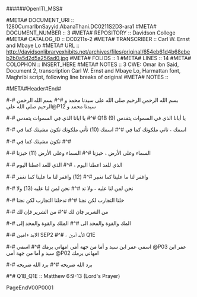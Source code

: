 ######OpenITI_MSS#

#META# DOCUMENT_URI	:: 1280CumarIbnSayyid.AbanaThani.DC0211S2D3-ara1
#META# DOCUMENT_NUMBER	:: 3
#META# REPOSITORY	:: Davidson College
#META# CATALOG_ID	:: DC0211s-2
#META# TRANSCRIBER	:: Carl W. Ernst and Mbaye Lo
#META# URL	:: http://davidsonlibraryexhibits.net/archives/files/original/654eb61d4b68ebeb2b0a5d2d5a256ad0.jpg
#META# FOLIOS	:: 1
#META# LINES	:: 14
#META# COLOPHON	:: INSERT_HERE
#META# NOTES		:: 3 CWE: Omar ibn Said, Document 2, transcription Carl W. Ernst and Mbaye Lo, Harmattan font, Maghribi script, following line breaks of original
#META# NOTES		::

#META#Header#End#

#-# بسم الله الرحمن الرحيم صلى الله على سيدنا محمد و
#^# بسم الله الرحمن الرحيم صلى الله على@P12 سيدنا محمد و

#-# يا ابانا الذي ڢي السموات يتفدس
#^# Q1B (9) يا أبانا الذي في السموات يتقدس

#-# اسمك ؞ تاتي ملكوتك كما ڢي
#^# اسمك (10) تأتي ملكوتك تكون مشيتك كما في

#-# تكون مشيتك كما ڢي
#^#

#-# السماء وعلى الأرض ؞ خبزنا
#^# السماء وعلى الأرض (11) خبزنا

#-# الذي للغد اعطنا اليوم ؞
#^# الذي للغد اعطنا اليوم

#-# واغفر لنا ما علينا كما نغڢر
#^# (12) واغفر لنا ما علينا كما نغفر

#-# نحن لمن لنا عليه ؞ ولا تد
#^# نحن لمن لنا عليه (13) ولا

#-# خلنا التجارب لكن نجنا
#^# تدخلنا التجارب لكن نجنا

#-# من الشرير ڢان لك
#^# من الشرير فإن لك

#-# المك والفوة والمجد الى
#^# الملك والقوة والمجد إلى

#-# الابد ءامين SEP2
#^# الأبد آمين ؞ Q1E

#-# اسمي عمر ابن سيد و أما من جهة أمي امهاني يرمك
#^# اسمي @P03 عمر ابن سيد و أما من جهة أمي @P02 امهاني يرمك

#-# برد الله ضريحه
#^# برد الله ضريحه

#*# Q1B_Q1E :: Matthew 6:9-13 (Lord's Prayer)

PageEndV00P0001